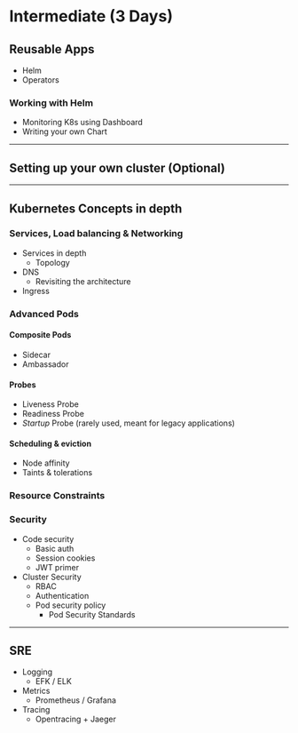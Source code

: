 # Intermediate (3 Days)

## Reusable Apps

- Helm
- Operators

### Working with Helm

- Monitoring K8s using Dashboard
- Writing your own Chart

---

## Setting up your own cluster (Optional)

---

## Kubernetes Concepts in depth

### Services, Load balancing & Networking

- Services in depth
  - Topology
- DNS
  - Revisiting the architecture
- Ingress

### Advanced Pods

#### Composite Pods

- Sidecar
- Ambassador

#### Probes

- Liveness Probe
- Readiness Probe
- *Startup* Probe (rarely used, meant for legacy applications)

#### Scheduling & eviction

- Node affinity
- Taints & tolerations

### Resource Constraints

### Security

- Code security
  - Basic auth
  - Session cookies
  - JWT primer
- Cluster Security
  - RBAC
  - Authentication
  - Pod security policy
    - Pod Security Standards

---

## SRE

- Logging
  - EFK / ELK
- Metrics
  - Prometheus / Grafana
- Tracing
  - Opentracing + Jaeger
